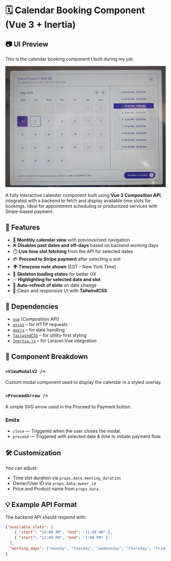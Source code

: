 # 🗓️ Calendar Booking Component (Vue 3 + Inertia)



## 📷 UI Preview

This is the calendar booking component I built during my job.

![Calendar Preview](calerndarcomponent.jpg)


A fully interactive calendar component built using **Vue 3 Composition API**, integrated with a backend to fetch and display available time slots for bookings. Ideal for appointment scheduling or productized services with Stripe-based payment.

## 🔧 Features

- 📅 **Monthly calendar view** with previous/next navigation
- ❌ **Disables past dates and off-days** based on backend working days
- ⏱️ **Live time slot fetching** from the API for selected dates
- 💳 **Proceed to Stripe payment** after selecting a slot
- 🌍 **Timezone note shown** (EST – New York Time)
- 🧾 **Skeleton loading states** for better UX
- ✅ **Highlighting for selected date and slot**
- 🔁 **Auto-refresh of slots** on date change
- 🎨 Clean and responsive UI with **TailwindCSS**

## 🧩 Dependencies

- [`vue`](https://vuejs.org/) (Composition API)
- [`axios`](https://axios-http.com/) – for HTTP requests
- [`dayjs`](https://day.js.org/) – for date handling
- [`TailwindCSS`](https://tailwindcss.com/) – for utility-first styling
- [`Inertia.js`](https://inertiajs.com/) – for Laravel-Vue integration



## 📁 Component Breakdown

### `<ViewModalV2 />`
Custom modal component used to display the calendar in a styled overlay.

### `<ProceedArrow />`
A simple SVG arrow used in the Proceed to Payment button.
### Emits

- `close` — Triggered when the user closes the modal.
- `proceed` — Triggered with selected date & time to initiate payment flow.

## 🛠️ Customization

You can adjust:
- Time slot duration via `props.data.meeting_duration`
- Owner/User ID via `props.data.owner_id`
- Price and Product name from `props.data`
## 💡 Example API Format

The backend API should respond with:
```json
{"available_slots": [
    { "start": "10:00 AM", "end": "11:00 AM" },
    { "start": "12:00 PM", "end": "1:00 PM" }
  ],
  "working_days": ["monday", "tuesday", "wednesday", "thursday", "friday"]
}